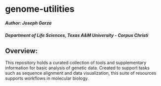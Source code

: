 # genome-utilities

##### Author: Joseph Garza
##### Department of Life Sciences, Texas A&M University - Corpus Christi 

## Overview:

This repository holds a curated collection of tools and supplementary information for basic analysis of genetic data. Created to support tasks such as sequence alignment and data visualization, this suite of resources supports workflows in molecular biology.
